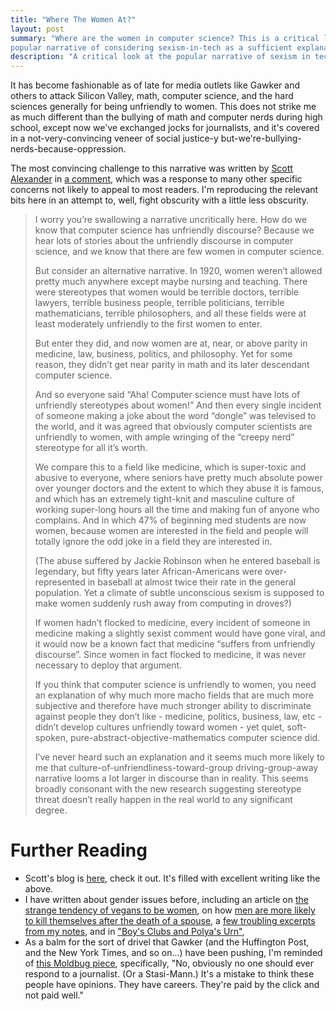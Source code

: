 ```yaml
---
title: "Where The Women At?"
layout: post
summary: "Where are the women in computer science? This is a critical look at the
popular narrative of considering sexism-in-tech as a sufficient explanation."
description: "A critical look at the popular narrative of sexism in tech."
---
```


It has become fashionable as of late for media outlets like Gawker and others to
attack Silicon Valley, math, computer science, and the hard sciences generally
for being unfriendly to women. This does not strike me as much different
than the bullying of  math and computer nerds during high school, except now
we've exchanged jocks for journalists, and it's covered in a not-very-convincing
veneer of social justice-y
but-we're-bullying-nerds-because-oppression.

The most convincing challenge to this narrative was written by [Scott
Alexander](http://slatestarcodex.com/) in [a comment](http://www.benkuhn.net/inclusivity#comment-333), which was a response to many other specific concerns not
likely to appeal to most readers. I'm reproducing the relevant bits here in an
attempt to, well, fight obscurity with a little less obscurity.

> I worry you’re swallowing a narrative uncritically here. How do we know that
> computer science has unfriendly discourse? Because we hear lots of stories about
> the unfriendly discourse in computer science, and we know that there are few
> women in computer science.
> 
> But consider an alternative narrative. In 1920, women weren’t allowed pretty
> much anywhere except maybe nursing and teaching. There were stereotypes that
> women would be terrible doctors, terrible lawyers, terrible business people,
> terrible politicians, terrible mathematicians, terrible philosophers, and all
> these fields were at least moderately unfriendly to the first women to enter.
> 
> But enter they did, and now women are at, near, or above parity in medicine,
> law, business, politics, and philosophy. Yet for some reason, they didn’t get
> near parity in math and its later descendant computer science.
> 
> And so everyone said “Aha! Computer science must have lots of unfriendly
> stereotypes about women!” And then every single incident of someone making a
> joke about the word “dongle” was televised to the world, and it was agreed that
> obviously computer scientists are unfriendly to women, with ample wringing of
> the “creepy nerd” stereotype for all it’s worth.
> 
> We compare this to a field like medicine, which is super-toxic and abusive to
> everyone, where seniors have pretty much absolute power over younger doctors and
> the extent to which they abuse it is famous, and which has an extremely
> tight-knit and masculine culture of working super-long hours all the time and
> making fun of anyone who complains. And in which 47% of beginning med students
> are now women, because women are interested in the field and people will totally
> ignore the odd joke in a field they are interested in.
> 
> (The abuse suffered by Jackie Robinson when he entered baseball is legendary,
> but fifty years later African-Americans were over-represented in baseball at
> almost twice their rate in the general population. Yet a climate of subtle
> unconscious sexism is supposed to make women suddenly rush away from computing
> in droves?)
> 
> If women hadn’t flocked to medicine, every incident of someone in medicine
> making a slightly sexist comment would have gone viral, and it would now be a
> known fact that medicine “suffers from unfriendly discourse”. Since women in
> fact flocked to medicine, it was never necessary to deploy that argument.
> 
> If you think that computer science is unfriendly to women, you need an
> explanation of why much more macho fields that are much more subjective and
> therefore have much stronger ability to discriminate against people they don’t
> like - medicine, politics, business, law, etc - didn’t develop cultures
> unfriendly toward women - yet quiet, soft-spoken,
> pure-abstract-objective-mathematics computer science did.
> 
> I’ve never heard such an explanation and it seems much more likely to me that
> culture-of-unfriendliness-toward-group driving-group-away narrative looms a lot
> larger in discourse than in reality. This seems broadly consonant with the new
> research suggesting stereotype threat doesn’t really happen in the real world to
> any significant degree.

# Further Reading

* Scott's blog is [here](http://slatestarcodex.com/), check it out. It's filled
with excellent writing like the above.
* I have written about gender issues before, including an article on
[the strange tendency of vegans to be women](http://rs.io/2013/09/25/chicks-dig-veganism.html),
on how
[men are more likely to kill themselves after the death of a spouse](http://rs.io/2013/09/26/no-i-love-you-more.html),
a
[few troubling excerpts from my notes](http://rs.io/2013/09/07/women-make-better-friends.html),
and in ["Boy's Clubs and Polya's Urn"](http://rs.io/2014/01/24/2014-01-24-boys-clubs-and-polyas-urn.html), 
* As a balm for the sort of drivel that Gawker (and the Huffington Post, and the
New York Times, and so on...) have been pushing, I'm reminded of [this Moldbug piece](http://unqualified-reservations.blogspot.com/2013/11/mr-jones-is-rather-concerned.html),
specifically, "No, obviously no one should ever respond to a journalist. (Or a
Stasi-Mann.) It's a mistake to think these people have opinions. They have
careers. They're paid by the click and not paid well."
